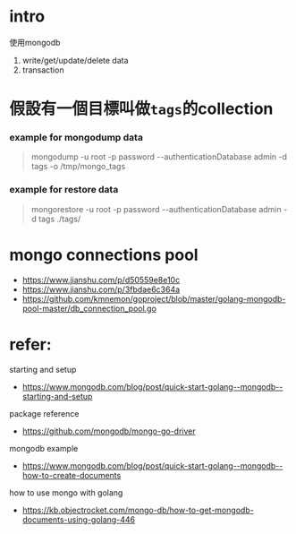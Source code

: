 # intro
使用mongodb
1. write/get/update/delete data
2. transaction


# 假設有一個目標叫做`tags`的collection
### example for mongodump data
> mongodump -u root -p password --authenticationDatabase admin -d tags -o /tmp/mongo_tags

### example for restore data
> mongorestore -u root -p password --authenticationDatabase admin -d tags ./tags/

# mongo connections pool
- https://www.jianshu.com/p/d50559e8e10c
- https://www.jianshu.com/p/3fbdae6c364a
- https://github.com/kmnemon/goproject/blob/master/golang-mongodb-pool-master/db_connection_pool.go



# refer:
starting and setup
- https://www.mongodb.com/blog/post/quick-start-golang--mongodb--starting-and-setup


package reference
- https://github.com/mongodb/mongo-go-driver


mongodb example
- https://www.mongodb.com/blog/post/quick-start-golang--mongodb--how-to-create-documents


how to use mongo with golang
- https://kb.objectrocket.com/mongo-db/how-to-get-mongodb-documents-using-golang-446